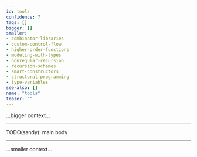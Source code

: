 ```yaml
---
id: tools
confidence: 7
tags: []
bigger: []
smaller:
- combinator-libraries
- custom-control-flow
- higher-order-functions
- modeling-with-types
- nonregular-recursion
- recursion-schemes
- smart-constructors
- structural-programming
- type-variables
see-also: []
name: "tools"
teaser: ""
---
```



...bigger context...

---

TODO(sandy): main body

---

...smaller context...
